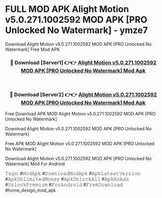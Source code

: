 # FULL MOD APK Alight Motion v5.0.271.1002592 MOD APK [PRO Unlocked No Watermark] - ymze7
Download Alight Motion v5.0.271.1002592 MOD APK [PRO Unlocked No Watermark] Free Mod APK

<div align="center">
<h3>🔴 Download [Server1] 👉👉 <a href="https://apk-comot.site?title=Alight_Motion_v5.0.271.1002592_MOD_APK_[PRO_Unlocked_No_Watermark]">Alight Motion v5.0.271.1002592 MOD APK [PRO Unlocked No Watermark] Mod Apk</a></h3><br>

<h3>🔴 Download [Server2] 👉👉 <a href="https://apk-comot.site?title=Alight_Motion_v5.0.271.1002592_MOD_APK_[PRO_Unlocked_No_Watermark]">Alight Motion v5.0.271.1002592 MOD APK [PRO Unlocked No Watermark] Mod Apk</a></h3>
</div>


Free Download APK MOD Alight Motion v5.0.271.1002592 MOD APK [PRO Unlocked No Watermark]

Download Alight Motion v5.0.271.1002592 MOD APK [PRO Unlocked No Watermark] 

Free APK MOD Alight Motion v5.0.271.1002592 MOD APK [PRO Unlocked No Watermark] 

Download Alight Motion v5.0.271.1002592 MOD APK [PRO Unlocked No Watermark] Mod For Android

𝚃𝚊𝚐𝚜: #𝙼𝚘𝚍𝙰𝚙𝚔 #𝙳𝚘𝚠𝚗𝚕𝚘𝚊𝚍𝙼𝚘𝚍𝙰𝚙𝚔 #𝙰𝚙𝚔𝙻𝚊𝚝𝚎𝚜𝚝𝚅𝚎𝚛𝚜𝚒𝚘𝚗 #𝙰𝚙𝚔𝚄𝚗𝚕𝚒𝚖𝚒𝚝𝚎𝚍𝙼𝚘𝚗𝚎𝚢 #𝙰𝚙𝚔𝚄𝚗𝚕𝚘𝚌𝚔𝙰𝚕𝚕 #𝙰𝚙𝚔𝙽𝚘𝙰𝚍𝚜 #𝚄𝚗𝚕𝚘𝚌𝚔𝙿𝚛𝚎𝚖𝚒𝚞𝚖 #𝙵𝚘𝚛𝙰𝚗𝚍𝚛𝚘𝚒𝚍 #𝙵𝚛𝚎𝚎𝙳𝚘𝚠𝚗𝚕𝚘𝚊𝚍 #home_design_mod_apk